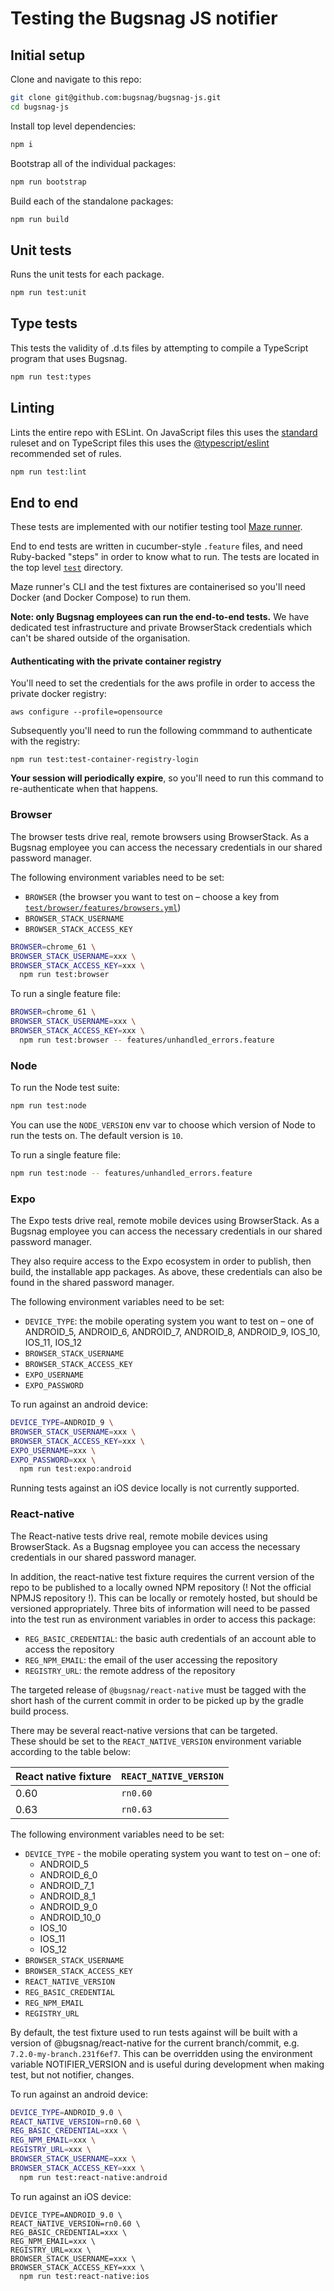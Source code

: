 # Testing the Bugsnag JS notifier

## Initial setup

Clone and navigate to this repo:

```sh
git clone git@github.com:bugsnag/bugsnag-js.git
cd bugsnag-js
```

Install top level dependencies:

```js
npm i
```

Bootstrap all of the individual packages:

```sh
npm run bootstrap
```

Build each of the standalone packages:

```sh
npm run build
```

## Unit tests

Runs the unit tests for each package.

```sh
npm run test:unit
```

## Type tests

This tests the validity of .d.ts files by attempting to compile a TypeScript program that uses Bugsnag.

```sh
npm run test:types
```

## Linting

Lints the entire repo with ESLint. On JavaScript files this uses the [standard](https://github.com/standard/eslint-config-standard) ruleset and on TypeScript files this uses the [@typescript/eslint](https://github.com/typescript-eslint/typescript-eslint/tree/master/packages/eslint-plugin) recommended set of rules.

```sh
npm run test:lint
```

## End to end

These tests are implemented with our notifier testing tool [Maze runner](https://github.com/bugsnag/maze-runner).

End to end tests are written in cucumber-style `.feature` files, and need Ruby-backed "steps" in order to know what to run. The tests are located in the top level [`test`](/test/) directory.

Maze runner's CLI and the test fixtures are containerised so you'll need Docker (and Docker Compose) to run them.

__Note: only Bugsnag employees can run the end-to-end tests.__ We have dedicated test infrastructure and private BrowserStack credentials which can't be shared outside of the organisation.

#### Authenticating with the private container registry

You'll need to set the credentials for the aws profile in order to access the private docker registry:

```
aws configure --profile=opensource
```

Subsequently you'll need to run the following commmand to authenticate with the registry:

```
npm run test:test-container-registry-login
```

__Your session will periodically expire__, so you'll need to run this command to re-authenticate when that happens.

### Browser

The browser tests drive real, remote browsers using BrowserStack. As a Bugsnag employee you can access the necessary credentials in our shared password manager.

The following environment variables need to be set:

- `BROWSER` (the browser you want to test on – choose a key from [`test/browser/features/browsers.yml`](/test/browser/features/browsers.yml))
- `BROWSER_STACK_USERNAME`
- `BROWSER_STACK_ACCESS_KEY`

```sh
BROWSER=chrome_61 \
BROWSER_STACK_USERNAME=xxx \
BROWSER_STACK_ACCESS_KEY=xxx \
  npm run test:browser
```

To run a single feature file:

```sh
BROWSER=chrome_61 \
BROWSER_STACK_USERNAME=xxx \
BROWSER_STACK_ACCESS_KEY=xxx \
  npm run test:browser -- features/unhandled_errors.feature
```

### Node

To run the Node test suite:

```sh
npm run test:node
```

You can use the `NODE_VERSION` env var to choose which version of Node to run the tests on. The default version is `10`.

To run a single feature file:

```sh
npm run test:node -- features/unhandled_errors.feature
```

### Expo

The Expo tests drive real, remote mobile devices using BrowserStack. As a Bugsnag employee you can access the necessary credentials in our shared password manager.

They also require access to the Expo ecosystem in order to publish, then build, the installable app packages. As above, these credentials can also be found in the shared password manager.

The following environment variables need to be set:

- `DEVICE_TYPE`: the mobile operating system you want to test on – one of ANDROID_5, ANDROID_6, ANDROID_7, ANDROID_8, ANDROID_9, IOS_10, IOS_11, IOS_12
- `BROWSER_STACK_USERNAME`
- `BROWSER_STACK_ACCESS_KEY`
- `EXPO_USERNAME`
- `EXPO_PASSWORD`

To run against an android device:

```sh
DEVICE_TYPE=ANDROID_9 \
BROWSER_STACK_USERNAME=xxx \
BROWSER_STACK_ACCESS_KEY=xxx \
EXPO_USERNAME=xxx \
EXPO_PASSWORD=xxx \
  npm run test:expo:android
```

Running tests against an iOS device locally is not currently supported.

### React-native

The React-native tests drive real, remote mobile devices using BrowserStack. As a Bugsnag employee you can access the necessary credentials in our shared password manager.

In addition, the react-native test fixture requires the current version of the repo to be published to a locally owned NPM repository (! Not the official NPMJS repository !). This can be locally or remotely hosted, but should be versioned appropriately.  Three bits of information will need to be passed into the test run as environment variables in order to access this package:

- `REG_BASIC_CREDENTIAL`: the basic auth credentials of an account able to access the repository
- `REG_NPM_EMAIL`: the email of the user accessing the repository
- `REGISTRY_URL`: the remote address of the repository

The targeted release of `@bugsnag/react-native` must be tagged with the short hash of the current commit in order to be picked up by the gradle build process.

There may be several react-native versions that can be targeted.  
These should be set to the `REACT_NATIVE_VERSION` environment variable according to the table below:

| React native fixture | `REACT_NATIVE_VERSION` |
|----------------------|------------------------|
| 0.60                 | `rn0.60`               |
| 0.63                 | `rn0.63`               |

The following environment variables need to be set:

- `DEVICE_TYPE` - the mobile operating system you want to test on – one of:
  - ANDROID_5
  - ANDROID_6_0
  - ANDROID_7_1
  - ANDROID_8_1
  - ANDROID_9_0
  - ANDROID_10_0
  - IOS_10
  - IOS_11
  - IOS_12
- `BROWSER_STACK_USERNAME`
- `BROWSER_STACK_ACCESS_KEY`
- `REACT_NATIVE_VERSION`
- `REG_BASIC_CREDENTIAL`
- `REG_NPM_EMAIL`
- `REGISTRY_URL`

By default, the test fixture used to run tests against will be built with a version of @bugsnag/react-native for the current branch/commit, e.g. `7.2.0-my-branch.231f6ef7`.
This can be overridden using the environment variable NOTIFIER_VERSION and is useful during development when making test, but not notifier, changes.

To run against an android device:

```sh
DEVICE_TYPE=ANDROID_9.0 \
REACT_NATIVE_VERSION=rn0.60 \
REG_BASIC_CREDENTIAL=xxx \
REG_NPM_EMAIL=xxx \
REGISTRY_URL=xxx \
BROWSER_STACK_USERNAME=xxx \
BROWSER_STACK_ACCESS_KEY=xxx \
  npm run test:react-native:android
```

To run against an iOS device:

```
DEVICE_TYPE=ANDROID_9.0 \
REACT_NATIVE_VERSION=rn0.60 \
REG_BASIC_CREDENTIAL=xxx \
REG_NPM_EMAIL=xxx \
REGISTRY_URL=xxx \
BROWSER_STACK_USERNAME=xxx \
BROWSER_STACK_ACCESS_KEY=xxx \
  npm run test:react-native:ios
```

